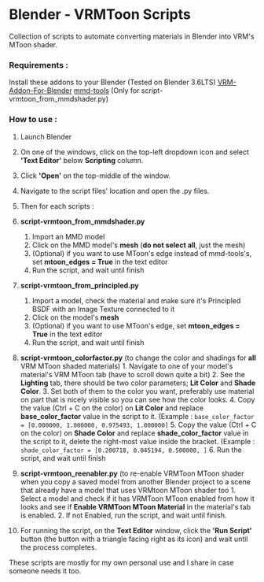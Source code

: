 # Blender - VRMToon Scripts
Collection of scripts to automate converting materials in Blender into VRM's MToon shader.

### Requirements :
Install these addons to your Blender (Tested on Blender 3.6LTS)
[VRM-Addon-For-Blender](https://vrm-addon-for-blender.info/en/material-mtoon/)
[mmd-tools](https://github.com/UuuNyaa/blender_mmd_tools) (Only for script-vrmtoon_from_mmdshader.py)

### How to use :
   1. Launch Blender
    
   2. On one of the windows, click on the top-left dropdown icon and select **'Text Editor'** below **Scripting** column.
    
   3. Click **'Open'** on the top-middle of the window.
    
   4. Navigate to the script files' location and open the .py files.

   5. Then for each scripts :

   6. **script-vrmtoon_from_mmdshader.py**
      1. Import an MMD model
      2. Click on the MMD model's **mesh** (**do not select all**, just the mesh)
      3. (Optional) if you want to use MToon's edge instead of mmd-tools's, set **mtoon_edges = True** in the text editor
      4. Run the script, and wait until finish
     
   8. **script-vrmtoon_from_principled.py**
      1. Import a model, check the material and make sure it's Principled BSDF with an Image Texture connected to it
      2. Click on the model's **mesh**
      3. (Optional) if you want to use MToon's edge, set **mtoon_edges = True** in the text editor
      4. Run the script, and wait until finish
     
   10. **script-vrmtoon_colorfactor.py** (to change the color and shadings for **all** VRM MToon shaded materials)
      1. Navigate to one of your model's material's VRM MToon tab (have to scroll down quite a bit)
      2. See the **Lighting** tab, there should be two color parameters; **Lit Color** and **Shade Color**.
      3. Set both of them to the color you want, preferably use material on part that is nicely visible so you can see how the color looks.
      4. Copy the value (Ctrl + C on the color) on **Lit Color** and replace **base_color_factor** value in the script to it.
(Example : ```base_color_factor = [0.000000, 1.000000, 0.975493, 1.000000]```
      5. Copy the value (Ctrl + C on the color) on **Shade Color** and replace **shade_color_factor** value in the script to it, delete the right-most value inside the bracket.
(Example : ```shade_color_factor = [0.200718, 0.045194, 0.500000, ]```
      6. Run the script, and wait until finish
     
   12. **script-vrmtoon_reenabler.py** (to re-enable VRMToon MToon shader when you copy a saved model from another Blender project to a scene that already have a model that uses VRMtoon MToon shader too
      1. Select a model and check if it has VRMToon MToon enabled from how it looks and see if **Enable VRMToon MToon Material** in the material's tab is enabled.
      2. If not Enabled, run the script, and wait until finish.

   13. For running the script, on the **Text Editor** window, click the **'Run Script'** button (the button with a triangle facing right as its icon) and wait until the process completes.

These scripts are mostly for my own personal use and I share in case someone needs it too.
